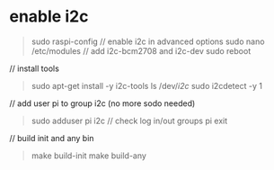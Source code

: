 # enable i2c
>sudo raspi-config 
// enable i2c in advanced options
>sudo nano /etc/modules
// add i2c-bcm2708 and i2c-dev
> sudo reboot

// install tools 
>sudo apt-get install -y i2c-tools
>ls /dev/*i2c*
>sudo i2cdetect -y 1

// add user pi to group i2c (no more sodo needed)
>sudo adduser pi i2c
// check log in/out
>groups pi
>exit

// build init and any bin
>make build-init
>make build-any


